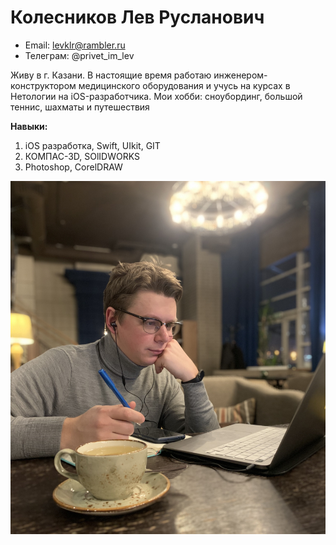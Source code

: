 # Колесников Лев Русланович

* Email: levklr@rambler.ru
* Телеграм: @privet_im_lev

Живу в г. Казани. В настоящие время работаю инженером-конструктором медицинского оборудования и учусь на курсах в Нетологии на iOS-разработчика.
Мои хобби: сноубординг, большой теннис, шахматы и путешествия

**Навыки:**
1. iOS разработка, Swift, UIkit, GIT
2. КОМПАС-3D, SOlIDWORKS
3. Photoshop, CorelDRAW

![logo](img/logo.jpg)
